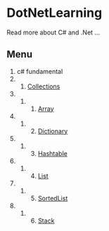 # DotNetLearning
Read more about C# and .Net ...


## Menu

1.  c# fundamental
 1. 1. [Collections](https://github.com/behnamasaei/DotNetLearning/tree/master/CSharpFundamental/Collections "Collections")
 1. 1. 1. [Array](https://github.com/behnamasaei/DotNetLearning/blob/master/CSharpFundamental/Collections/Array.cs "Array")
 1. 1. 2. [Dictionary](https://github.com/behnamasaei/DotNetLearning/blob/master/CSharpFundamental/Collections/Dictionary.cs "Dictionary")
 1. 1. 3. [Hashtable](https://github.com/behnamasaei/DotNetLearning/blob/master/CSharpFundamental/Collections/Hashtable.cs "Hashtable")
 1. 1. 4. [List](https://github.com/behnamasaei/DotNetLearning/blob/master/CSharpFundamental/Collections/List.cs "List")
 1. 1. 5. [SortedList](https://github.com/behnamasaei/DotNetLearning/blob/master/CSharpFundamental/Collections/SortedList.cs "SortedList")
 1. 1. 6. [Stack](https://github.com/behnamasaei/DotNetLearning/blob/master/CSharpFundamental/Collections/Stacks.cs "Stack")
